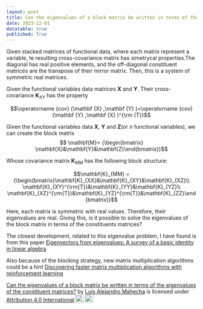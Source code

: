 ```yaml
---
layout: post
title: Can the eigenvalues of a block matrix be written in terms of the eigenvalues of the constituent matrices?
date: 2023-12-01
datatable: true
published: True
---
```


Given stacked matrices of functional data, where each matrix represent a variable, te resulting cross-covariance matrix has simetrycal properties.The diagonal has real positive elements, and the off-diagonal constituent matrices are the transpose of their mirror matrix. Then, this is a system of symmetric real matrices.

Given the functional variables data matrices $\mathbf {X}$ and $\mathbf {Y}$. Their cross-covariance $\mathbf{K}_{XY}$ has the property

$$\operatorname {cov} (\mathbf {X} ,\mathbf {Y} )=\operatorname {cov} (\mathbf {Y} ,\mathbf {X} )^{\rm {T}}$$

Given the functional variables data $\mathbf{X}$, $\mathbf{Y}$ and $\mathbf{Z}$(or $n$ functional variables), we can create the block matrix
$$ \mathbf{M}= {\begin{bmatrix} \mathbf{X}&\mathbf{Y}&\mathbf{Z}\end{bmatrix}}$$

Whose covariance matrix $\mathbf{K}_{MM}$ has the following block structure: 

$$\mathbf{K}_{MM} ={\begin{bmatrix}\mathbf{K}_{XX}&\mathbf{K}_{XY}&\mathbf{K}_{XZ}\\
\mathbf{K}_{XY}^{\rm{T}}&\mathbf{K}_{YY}&\mathbf{K}_{YZ}\\
\mathbf{K}_{XZ}^{\rm{T}}&\mathbf{K}_{YZ}^{\rm{T}}&\mathbf{K}_{ZZ}\end{bmatrix}}$$

Here, each matrix is symmetric with real values. Therefore, their eigenvalues are real. Giving this, is it possible to solve the eigenvalues of the block matrix in terms of the constituents matrices?

The closest development, related to this eigenvalue problem, I have found is from this paper [Eigenvectors from eigenvalues: A survey of a basic identity in linear algebra](https://arxiv.org/abs/1908.03795)

Also because of the blocking strategy, new matrix multiplication algorithms  could be a hint [Discovering faster matrix multiplication algorithms with reinforcement learning](https://www.nature.com/articles/s41586-022-05172-4) 

<p xmlns:cc="http://creativecommons.org/ns#" xmlns:dct="http://purl.org/dc/terms/"><a property="dct:title" rel="cc:attributionURL" href="https://lamahechag.github.io/eigen-block-matrix/">Can the eigenvalues of a block matrix be written in terms of the eigenvalues of the constituent matrices?</a> by <a rel="cc:attributionURL dct:creator" property="cc:attributionName" href="https://lamahechag.github.io/about/">Luis Alejandro Mahecha</a> is licensed under <a href="http://creativecommons.org/licenses/by/4.0/?ref=chooser-v1" target="_blank" rel="license noopener noreferrer" style="display:inline-block;">Attribution 4.0 International<img style="height:22px!important;margin-left:3px;vertical-align:text-bottom;" src="https://mirrors.creativecommons.org/presskit/icons/cc.svg?ref=chooser-v1"><img style="height:22px!important;margin-left:3px;vertical-align:text-bottom;" src="https://mirrors.creativecommons.org/presskit/icons/by.svg?ref=chooser-v1"></a></p>


